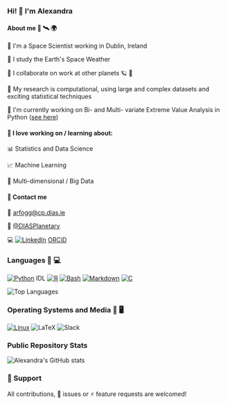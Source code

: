 ### Hi! :wave: I'm Alexandra

#### About me :satellite: :artificial_satellite:	:earth_africa:

:rocket: I'm a Space Scientist working in Dublin, Ireland

:rocket: I study the Earth's Space Weather

:rocket: I collaborate on work at other planets :ringed_planet: :handshake:

:rocket: My research is computational, using large and complex datasets and exciting statistical techniques

:rocket: I'm currently working on Bi- and Multi- variate Extreme Value Analysis in Python ([see here](https://github.com/arfogg/bi_multi_variate_eva))

#### :star_struck: I love working on / learning about:

:bar_chart: Statistics and Data Science

:chart_with_upwards_trend: Machine Learning

:file_folder: Multi-dimensional / Big Data


#### :speech_balloon: Contact me
:email: arfogg@cp.dias.ie

:office: [@DIASPlanetary](https://github.com/DIASPlanetary)

:computer: 
[![LinkedIn](https://img.shields.io/badge/Linkedin-%230077B5.svg?logo=linkedin&logoColor=white)](https://www.linkedin.com/in/dr-alexandra-ruth-fogg-3057a1234)
[ORCiD](https://orcid.org/0000-0002-1139-5920)



### Languages :snake: :computer:
[![Python](https://img.shields.io/badge/Python-3776AB?logo=python&logoColor=fff)](#)
IDL
[![R](https://img.shields.io/badge/R-%23276DC3.svg?logo=r&logoColor=white)](#)
[![Bash](https://img.shields.io/badge/Bash-4EAA25?logo=gnubash&logoColor=fff)](#)
[![Markdown](https://img.shields.io/badge/Markdown-%23000000.svg?logo=markdown&logoColor=white)](#)
[![C](https://img.shields.io/badge/C-00599C?logo=c&logoColor=white)](#)


![Top Languages](https://github-readme-stats.vercel.app/api/top-langs/?username=arfogg&show_icons=true&layout=compact&theme=vue)

### Operating Systems and Media :penguin: :desktop_computer:
[![Linux](https://img.shields.io/badge/Linux-FCC624?logo=linux&logoColor=black)](#)
![LaTeX](https://img.shields.io/badge/latex-%23008080.svg?style=for-the-badge&logo=latex&logoColor=white)
![Slack](https://img.shields.io/badge/Slack-4A154B?style=for-the-badge&logo=slack&logoColor=white)

### Public Repository Stats
![Alexandra's GitHub stats](https://github-readme-stats.vercel.app/api?username=arfogg&show_icons=true&theme=vue&hide_title=true&rank_icon=github)

### :handshake: Support
All contributions, :ant: issues or :zap: feature requests are welcomed!
